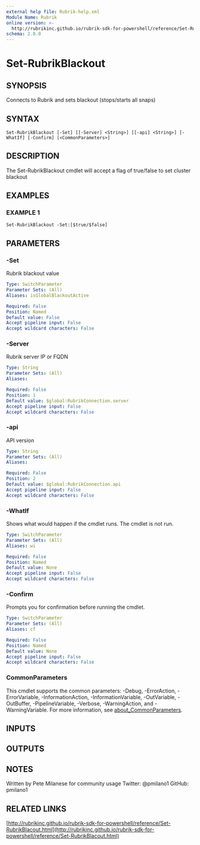 ```yaml
---
external help file: Rubrik-help.xml
Module Name: Rubrik
online version: >-
  http://rubrikinc.github.io/rubrik-sdk-for-powershell/reference/Set-RubrikBlacout.html
schema: 2.0.0
---
```


# Set-RubrikBlackout

## SYNOPSIS

Connects to Rubrik and sets blackout \(stops/starts all snaps\)

## SYNTAX

```text
Set-RubrikBlackout [-Set] [[-Server] <String>] [[-api] <String>] [-WhatIf] [-Confirm] [<CommonParameters>]
```

## DESCRIPTION

The Set-RubrikBlackout cmdlet will accept a flag of true/false to set cluster blackout

## EXAMPLES

### EXAMPLE 1

```text
Set-RubrikBlackout -Set:[$true/$false]
```

## PARAMETERS

### -Set

Rubrik blackout value

```yaml
Type: SwitchParameter
Parameter Sets: (All)
Aliases: isGlobalBlackoutActive

Required: False
Position: Named
Default value: False
Accept pipeline input: False
Accept wildcard characters: False
```

### -Server

Rubrik server IP or FQDN

```yaml
Type: String
Parameter Sets: (All)
Aliases:

Required: False
Position: 1
Default value: $global:RubrikConnection.server
Accept pipeline input: False
Accept wildcard characters: False
```

### -api

API version

```yaml
Type: String
Parameter Sets: (All)
Aliases:

Required: False
Position: 2
Default value: $global:RubrikConnection.api
Accept pipeline input: False
Accept wildcard characters: False
```

### -WhatIf

Shows what would happen if the cmdlet runs. The cmdlet is not run.

```yaml
Type: SwitchParameter
Parameter Sets: (All)
Aliases: wi

Required: False
Position: Named
Default value: None
Accept pipeline input: False
Accept wildcard characters: False
```

### -Confirm

Prompts you for confirmation before running the cmdlet.

```yaml
Type: SwitchParameter
Parameter Sets: (All)
Aliases: cf

Required: False
Position: Named
Default value: None
Accept pipeline input: False
Accept wildcard characters: False
```

### CommonParameters

This cmdlet supports the common parameters: -Debug, -ErrorAction, -ErrorVariable, -InformationAction, -InformationVariable, -OutVariable, -OutBuffer, -PipelineVariable, -Verbose, -WarningAction, and -WarningVariable. For more information, see [about\_CommonParameters](http://go.microsoft.com/fwlink/?LinkID=113216).

## INPUTS

## OUTPUTS

## NOTES

Written by Pete Milanese for community usage Twitter: @pmilano1 GitHub: pmilano1

## RELATED LINKS

[http://rubrikinc.github.io/rubrik-sdk-for-powershell/reference/Set-RubrikBlacout.html](http://rubrikinc.github.io/rubrik-sdk-for-powershell/reference/Set-RubrikBlacout.html)

